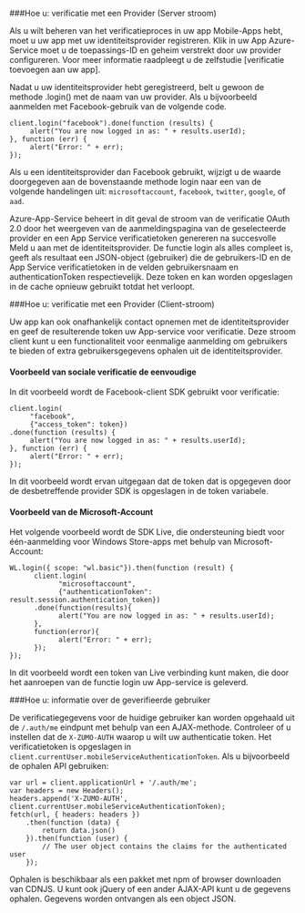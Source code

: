 ###<a name="server-auth"></a>Hoe u: verificatie met een Provider (Server stroom)

Als u wilt beheren van het verificatieproces in uw app Mobile-Apps hebt, moet u uw app met uw identiteitsprovider registreren. Klik in uw App Azure-Service moet u de toepassings-ID en geheim verstrekt door uw provider configureren.
Voor meer informatie raadpleegt u de zelfstudie [verificatie toevoegen aan uw app].

Nadat u uw identiteitsprovider hebt geregistreerd, belt u gewoon de methode .login() met de naam van uw provider. Als u bijvoorbeeld aanmelden met Facebook-gebruik van de volgende code.

```
client.login("facebook").done(function (results) {
     alert("You are now logged in as: " + results.userId);
}, function (err) {
     alert("Error: " + err);
});
```

Als u een identiteitsprovider dan Facebook gebruikt, wijzigt u de waarde doorgegeven aan de bovenstaande methode login naar een van de volgende handelingen uit: `microsoftaccount`, `facebook`, `twitter`, `google`, of `aad`.

Azure-App-Service beheert in dit geval de stroom van de verificatie OAuth 2.0 door het weergeven van de aanmeldingspagina van de geselecteerde provider en een App Service verificatietoken genereren na succesvolle Meld u aan met de identiteitsprovider. De functie login als alles compleet is, geeft als resultaat een JSON-object (gebruiker) die de gebruikers-ID en de App Service verificatietoken in de velden gebruikersnaam en authenticationToken respectievelijk. Deze token en kan worden opgeslagen in de cache opnieuw gebruikt totdat het verloopt.

###<a name="client-auth"></a>Hoe u: verificatie met een Provider (Client-stroom)

Uw app kan ook onafhankelijk contact opnemen met de identiteitsprovider en geef de resulterende token uw App-service voor verificatie. Deze stroom client kunt u een functionaliteit voor eenmalige aanmelding om gebruikers te bieden of extra gebruikersgegevens ophalen uit de identiteitsprovider.

#### <a name="social-authentication-basic-example"></a>Voorbeeld van sociale verificatie de eenvoudige

In dit voorbeeld wordt de Facebook-client SDK gebruikt voor verificatie:

```
client.login(
     "facebook",
     {"access_token": token})
.done(function (results) {
     alert("You are now logged in as: " + results.userId);
}, function (err) {
     alert("Error: " + err);
});
```
In dit voorbeeld wordt ervan uitgegaan dat de token dat is opgegeven door de desbetreffende provider SDK is opgeslagen in de token variabele.

#### <a name="microsoft-account-example"></a>Voorbeeld van de Microsoft-Account

Het volgende voorbeeld wordt de SDK Live, die ondersteuning biedt voor één-aanmelding voor Windows Store-apps met behulp van Microsoft-Account:

```
WL.login({ scope: "wl.basic"}).then(function (result) {
      client.login(
            "microsoftaccount",
            {"authenticationToken": result.session.authentication_token})
      .done(function(results){
            alert("You are now logged in as: " + results.userId);
      },
      function(error){
            alert("Error: " + err);
      });
});
```

In dit voorbeeld wordt een token van Live verbinding kunt maken, die door het aanroepen van de functie login uw App-service is geleverd.

###<a name="auth-getinfo"></a>Hoe u: informatie over de geverifieerde gebruiker

De verificatiegegevens voor de huidige gebruiker kan worden opgehaald uit de `/.auth/me` eindpunt met behulp van een AJAX-methode.  Controleer of u instellen dat de `X-ZUMO-AUTH` waarop u wilt uw authenticatie token.  Het verificatietoken is opgeslagen in `client.currentUser.mobileServiceAuthenticationToken`.  Als u bijvoorbeeld de ophalen API gebruiken:

```
var url = client.applicationUrl + '/.auth/me';
var headers = new Headers();
headers.append('X-ZUMO-AUTH', client.currentUser.mobileServiceAuthenticationToken);
fetch(url, { headers: headers })
    .then(function (data) {
        return data.json()
    }).then(function (user) {
        // The user object contains the claims for the authenticated user
    });
```

Ophalen is beschikbaar als een pakket met npm of browser downloaden van CDNJS. U kunt ook jQuery of een ander AJAX-API kunt u de gegevens ophalen.  Gegevens worden ontvangen als een object JSON.
